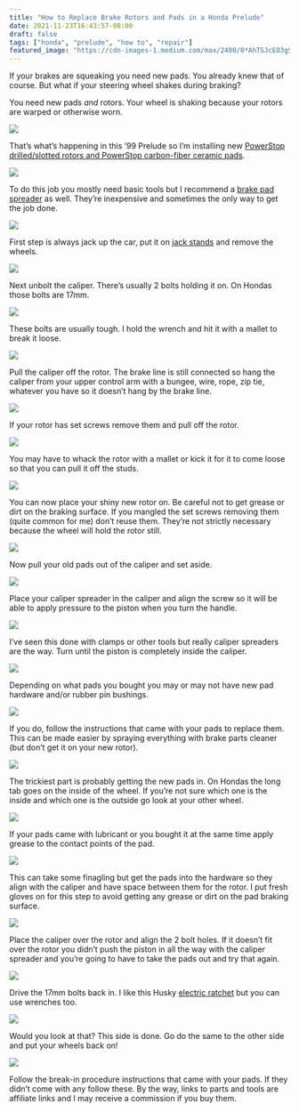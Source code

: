 ```yaml
---
title: "How to Replace Brake Rotors and Pads in a Honda Prelude"
date: 2021-11-23T16:43:57-08:00
draft: false
tags: ["honda", "prelude", "how to", "repair"]
featured_image: "https://cdn-images-1.medium.com/max/2400/0*AhTSJcEO3gSMYUIJ.jpg"
---
```


If your brakes are squeaking you need new pads. You already knew that of course. But what if your steering wheel shakes during braking?

You need new pads *and* rotors. Your wheel is shaking because your rotors are warped or otherwise worn.

![](https://cdn-images-1.medium.com/max/2400/0*5jY9SksyuywSKOs0.jpg)

That’s what’s happening in this ’99 Prelude so I’m installing new [PowerStop drilled/slotted rotors and PowerStop carbon-fiber ceramic pads](https://amzn.to/3nHSsnS).

![](https://cdn-images-1.medium.com/max/2400/0*PMby3SIQo8F3fTtm.jpg)

To do this job you mostly need basic tools but I recommend a [brake pad spreader](https://amzn.to/3CGcumE) as well. They’re inexpensive and sometimes the only way to get the job done.

![](https://cdn-images-1.medium.com/max/2400/0*di-DyUl_pz7wiI4x.jpg)

First step is always jack up the car, put it on [jack stands](https://amzn.to/3cA8A4r) and remove the wheels.

![](https://cdn-images-1.medium.com/max/2400/0*XX5buEYinOZxmaWD.jpg)

Next unbolt the caliper. There’s usually 2 bolts holding it on. On Hondas those bolts are 17mm.

![](https://cdn-images-1.medium.com/max/2400/0*4Xw5LvGsWYAs3_oY.jpg)

These bolts are usually tough. I hold the wrench and hit it with a mallet to break it loose.

![](https://cdn-images-1.medium.com/max/2400/0*Mnb2q7UyO0RsCj_9.jpg)

Pull the caliper off the rotor. The brake line is still connected so hang the caliper from your upper control arm with a bungee, wire, rope, zip tie, whatever you have so it doesn’t hang by the brake line.

![](https://cdn-images-1.medium.com/max/2400/0*5erawZT1jCP921Rx.jpg)

If your rotor has set screws remove them and pull off the rotor.

![](https://cdn-images-1.medium.com/max/2400/0*BMNDC4bLx0vIBq8K.jpg)

You may have to whack the rotor with a mallet or kick it for it to come loose so that you can pull it off the studs.

![](https://cdn-images-1.medium.com/max/2400/0*Itn5A_LaVOH_lp7u.jpg)

You can now place your shiny new rotor on. Be careful not to get grease or dirt on the braking surface. If you mangled the set screws removing them (quite common for me) don’t reuse them. They’re not strictly necessary because the wheel will hold the rotor still.

![](https://cdn-images-1.medium.com/max/2400/0*4O7YGo5KTrXE6QT8.jpg)

Now pull your old pads out of the caliper and set aside.

![](https://cdn-images-1.medium.com/max/2000/0*TdtBWGxE2ZnutEIm.jpg)

Place your caliper spreader in the caliper and align the screw so it will be able to apply pressure to the piston when you turn the handle.

![](https://cdn-images-1.medium.com/max/2400/0*jg50B0gSbFFCfF0q.jpg)

I’ve seen this done with clamps or other tools but really caliper spreaders are the way. Turn until the piston is completely inside the caliper.

![](https://cdn-images-1.medium.com/max/2000/0*HsgqIPTBn7AZk_Ma.jpg)

Depending on what pads you bought you may or may not have new pad hardware and/or rubber pin bushings.

![](https://cdn-images-1.medium.com/max/2400/0*uoFrWFRlvk1F4XU_.jpg)

If you do, follow the instructions that came with your pads to replace them. This can be made easier by spraying everything with brake parts cleaner (but don’t get it on your new rotor).

![](https://cdn-images-1.medium.com/max/2400/0*gfZXoJSw_8UoGY3b.jpg)

The trickiest part is probably getting the new pads in. On Hondas the long tab goes on the inside of the wheel. If you’re not sure which one is the inside and which one is the outside go look at your other wheel.

![](https://cdn-images-1.medium.com/max/2400/0*_Wb5LYqwcFKFgH6h.jpg)

If your pads came with lubricant or you bought it at the same time apply grease to the contact points of the pad.

![](https://cdn-images-1.medium.com/max/2400/0*oWkW6ecG0_b83O_0.jpg)

This can take some finagling but get the pads into the hardware so they align with the caliper and have space between them for the rotor. I put fresh gloves on for this step to avoid getting any grease or dirt on the pad braking surface.

![](https://cdn-images-1.medium.com/max/2400/0*cynQUzEaiUuG4fKN.jpg)

Place the caliper over the rotor and align the 2 bolt holes. If it doesn’t fit over the rotor you didn’t push the piston in all the way with the caliper spreader and you’re going to have to take the pads out and try that again.

![](https://cdn-images-1.medium.com/max/2400/0*TCid1-L7rY6gb5dB.jpg)

Drive the 17mm bolts back in. I like this Husky [electric ratchet](https://amzn.to/30QC8YV) but you can use wrenches too.

![](https://cdn-images-1.medium.com/max/2400/0*rSy82kCYcc5sNc5R.jpg)

Would you look at that? This side is done. Go do the same to the other side and put your wheels back on!

![](https://cdn-images-1.medium.com/max/2400/0*AhTSJcEO3gSMYUIJ.jpg)

Follow the break-in procedure instructions that came with your pads. If they didn’t come with any follow these. By the way, links to parts and tools are affiliate links and I may receive a commission if you buy them.
